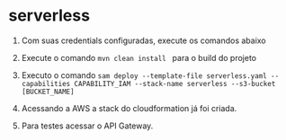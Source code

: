 # serverless

1. Com suas credentials configuradas, execute os comandos abaixo

2. Execute o comando `mvn clean install ` para o build do projeto

3. Executo o comando `sam deploy --template-file serverless.yaml --capabilities CAPABILITY_IAM --stack-name serverless --s3-bucket [BUCKET_NAME]`

4. Acessando a AWS a stack do cloudformation já foi criada.

5. Para testes acessar o API Gateway.


